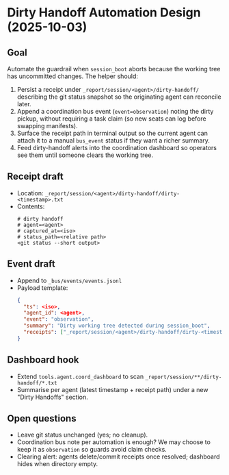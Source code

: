 # Dirty Handoff Automation Design (2025-10-03)

## Goal
Automate the guardrail when `session_boot` aborts because the working tree has uncommitted changes. The helper should:

1. Persist a receipt under `_report/session/<agent>/dirty-handoff/` describing the git status snapshot so the originating agent can reconcile later.
2. Append a coordination bus event (`event=observation`) noting the dirty pickup, without requiring a task claim (so new seats can log before swapping manifests).
3. Surface the receipt path in terminal output so the current agent can attach it to a manual `bus_event` status if they want a richer summary.
4. Feed dirty-handoff alerts into the coordination dashboard so operators see them until someone clears the working tree.

## Receipt draft
- Location: `_report/session/<agent>/dirty-handoff/dirty-<timestamp>.txt`
- Contents:
  ```
  # dirty handoff
  # agent=<agent>
  # captured_at=<iso>
  # status_path=<relative path>
  <git status --short output>
  ```

## Event draft
- Append to `_bus/events/events.jsonl`
- Payload template:
  ```json
  {
    "ts": <iso>,
    "agent_id": <agent>,
    "event": "observation",
    "summary": "Dirty working tree detected during session_boot",
    "receipts": ["_report/session/<agent>/dirty-handoff/dirty-<timestamp>.txt"]
  }
  ```

## Dashboard hook
- Extend `tools.agent.coord_dashboard` to scan `_report/session/**/dirty-handoff/*.txt`
- Summarise per agent (latest timestamp + receipt path) under a new "Dirty Handoffs" section.

## Open questions
- Leave git status unchanged (yes; no cleanup).
- Coordination bus note per automation is enough? We may choose to keep it as `observation` so guards avoid claim checks.
- Clearing alert: agents delete/commit receipts once resolved; dashboard hides when directory empty.
